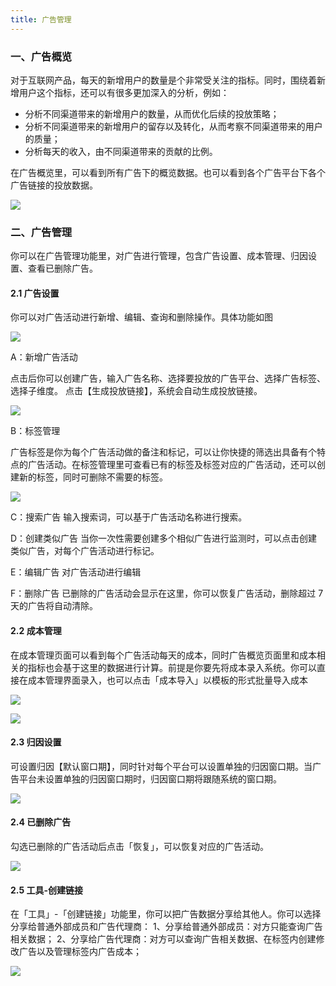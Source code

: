 ```yaml
---
title: 广告管理
---
```



### 一、广告概览

对于互联网产品，每天的新增用户的数量是个非常受关注的指标。同时，围绕着新增用户这个指标，还可以有很多更加深入的分析，例如：

- 分析不同渠道带来的新增用户的数量，从而优化后续的投放策略；
- 分析不同渠道带来的新增用户的留存以及转化，从而考察不同渠道带来的用户的质量；
- 分析每天的收入，由不同渠道带来的贡献的比例。

在广告概览里，可以看到所有广告下的概览数据。也可以看到各个广告平台下各个广告链接的投放数据。

![](/img/customEvent/ad/广告概览new.png)

### 二、广告管理

你可以在广告管理功能里，对广告进行管理，包含广告设置、成本管理、归因设置、查看已删除广告。

#### 2.1 广告设置

你可以对广告活动进行新增、编辑、查询和删除操作。具体功能如图

![](/img/customEvent/ad/广告管理.png)

A：新增广告活动

点击后你可以创建广告，输入广告名称、选择要投放的广告平台、选择广告标签、选择子维度。
点击【生成投放链接】，系统会自动生成投放链接。

![](/img/customEvent/ad/新增广告.png)

B：标签管理

广告标签是你为每个广告活动做的备注和标记，可以让你快捷的筛选出具备有个特点的广告活动。在标签管理里可查看已有的标签及标签对应的广告活动，还可以创建新的标签，同时可删除不需要的标签。

![](/img/customEvent/ad/标签管理.png)

C：搜索广告
输入搜索词，可以基于广告活动名称进行搜索。

D：创建类似广告
当你一次性需要创建多个相似广告进行监测时，可以点击创建类似广告，对每个广告活动进行标记。

E：编辑广告
对广告活动进行编辑

F：删除广告
已删除的广告活动会显示在这里，你可以恢复广告活动，删除超过 7 天的广告将自动清除。

#### 2.2 成本管理

在成本管理页面可以看到每个广告活动每天的成本，同时广告概览页面里和成本相关的指标也会基于这里的数据进行计算。前提是你要先将成本录入系统。你可以直接在成本管理界面录入，也可以点击「成本导入」以模板的形式批量导入成本

![](/img/customEvent/ad/成本管理.png)

![](/img/customEvent/ad/上传成本.png)

#### 2.3 归因设置

可设置归因【默认窗口期】，同时针对每个平台可以设置单独的归因窗口期。当广告平台未设置单独的归因窗口期时，归因窗口期将跟随系统的窗口期。


![](/img/customEvent/ad/归因设置.png)

#### 2.4 已删除广告

勾选已删除的广告活动后点击「恢复」，可以恢复对应的广告活动。


![](/img/customEvent/ad/恢复广告.png)

#### 2.5 工具-创建链接

在「工具」-「创建链接」功能里，你可以把广告数据分享给其他人。你可以选择分享给普通外部成员和广告代理商：
1、分享给普通外部成员：对方只能查询广告相关数据；
2、分享给广告代理商：对方可以查询广告相关数据、在标签内创建修改广告以及管理标签内广告成本；


![](/img/customEvent/ad/创建链接.png)
